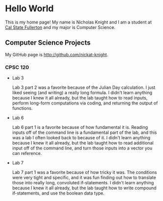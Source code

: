 # Hello World

This is my home page! My name is Nicholas Knight and I am a student at [Cal State Fullerton](http://www.fullerton.edu/) and my major is Computer Science.

## Computer Science Projects

My GitHub page is http://github.com/nickat-knight.

### CPSC 120

* Lab 3

    Lab 3 part 2 was a favorite because of the Julian Day calculation. I just liked seeing (and writing) a really long formula. I didn't learn anything because I knew it all already, but the lab taught how to read inputs, perform long-form computations via coding, and returning the output of functions.

* Lab 6

    Lab 6 part 1 is a favorite because of how fundamental it is. Reading inputs off of the command line is a fundamental part of the lab, and this was a lab I often looked back to because of it. I didn't learn anything because I knew it all already, but the lab taught how to read additional input off of the command line, and turn those inputs into a vector you can reference.

* Lab 7

    Lab 7 part 1 was a favorite because of how tricky it was. The conditions were very tight and specific, and it was fun finding out how to translate those into really long, convoluted if-statements. I didn't learn anything because I knew it all already, but the lab taught how to write compound if-statements, and use the boolean data type.
